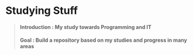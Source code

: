 # **Studying Stuff**
> #### Introduction : My study towards Programming and IT
> #### Goal : Build a repository based on my studies and progress in many areas 
